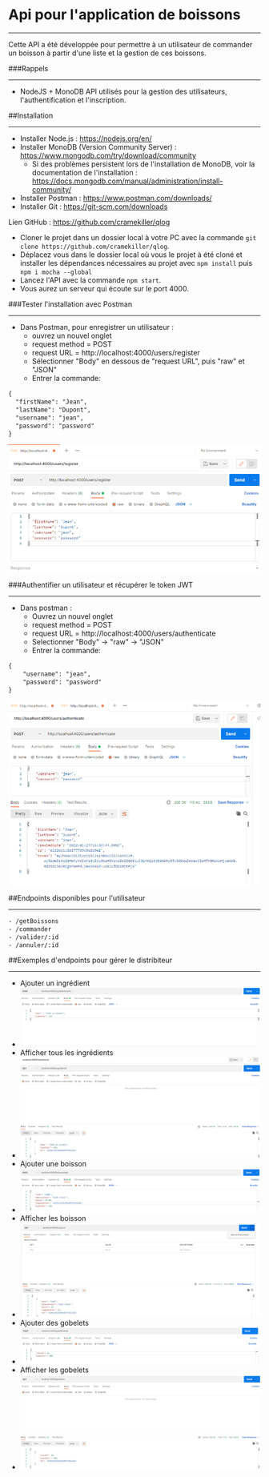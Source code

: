 # Api pour l'application de boissons
***
Cette API a été développée pour permettre à un utilisateur de commander un boisson à partir d'une liste et  la gestion de ces boissons.

###Rappels
***
- NodeJS + MonoDB API utilisés pour la gestion des utilisateurs, l'authentification et l'inscription.

##Installation
***
- Installer Node.js : https://nodejs.org/en/
- Installer MonoDB (Version Community Server) : https://www.mongodb.com/try/download/community
  - Si des problèmes persistent lors de l'installation de MonoDB, voir la documentation de l'installation : https://docs.mongodb.com/manual/administration/install-community/
- Installer Postman : https://www.postman.com/downloads/
- Installer Git : https://git-scm.com/downloads

Lien GitHub : https://github.com/cramekiller/qlog

- Cloner le projet dans un dossier local à votre PC avec la commande ```git clone https://github.com/cramekiller/qlog```.
- Déplacez vous dans le dossier local où vous le projet à été cloné et installer les dépendances nécessaires au projet avec ```npm install``` puis ```npm i mocha --global```
- Lancez l'API avec la commande ```npm start```.
- Vous aurez un serveur qui écoute sur le port 4000.

###Tester l'installation avec Postman
***
- Dans Postman, pour enregistrer un utilisateur :
  - ouvrez un nouvel onglet
  - request method = POST
  - request URL = http://localhost:4000/users/register
  - Sélectionner "Body" en dessous de "request URL", puis "raw" et "JSON"
  - Entrer la commande:
```
{
  "firstName": "Jean",
  "lastName": "Dupont",
  "username": "jean",
  "password": "password"
}
```
![Exemple](/images/user-register-postman.png)

###Authentifier un utilisateur et récupérer le token JWT
***
- Dans postman :
  - Ouvrez un nouvel onglet
  - request method = POST
  - request URL = http://localhost:4000/users/authenticate
  - Selectionner "Body" -> "raw" -> "JSON"
  - Entrer la commande:
```
{
    "username": "jean",
    "password": "password"
}
```

![Résultat](images/user-auth-result.png)


##Endpoints disponibles pour l'utilisateur
***
```
- /getBoissons 
- /commander
- /valider/:id
- /annuler/:id
```

##Exemples d'endpoints pour gérer le distribiteur
***

- Ajouter un ingrédient
- ![Ajouter ingredit](/images/img.png)
- Afficher tous les ingrédients
- ![Afficher tous les ingrédients](/images/img_1.png)
- Ajouter une boisson
- ![Ajouter une boisson](/images/img_2.png)
- Afficher les boisson
- ![Afficher les boisson](/images/img_3.png)
- Ajouter des gobelets
- ![Ajouter des gobelets](/images/img_4.png)
- Afficher les gobelets
- ![Afficher les gobelets](/images/img_5.png)

